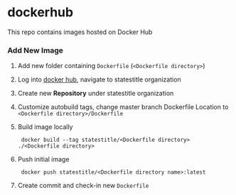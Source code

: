 # dockerhub

This repo contains images hosted on Docker Hub

### Add New Image
1. Add new folder containing `Dockerfile` (`<Dockerfile directory>`)
1. Log into [docker hub](https://hub.docker.com/), navigate to statestitle organization
1. Create new **Repository** under statestitle organization
1. Customize autobuild tags, change master branch Dockerfile Location to `<Dockerfile directory>/Dockerfile`
1. Build image locally

	```
	 docker build --tag statestitle/<Dockerfile directory> ./<Dockerfile directory>
	```
1. Push initial image

	```
	 docker push statestitle/<Dockerfile directory name>:latest
	```
1. Create commit and check-in new `Dockerfile`